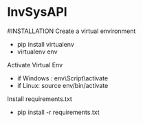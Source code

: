 # InvSysAPI

#INSTALLATION
Create a virtual environment
- pip install virtualenv
- virtualenv env

Activate Virtual Env
- if Windows : env\Script\activate
- if Linux: source env/bin/activate

Install requirements.txt
- pip install -r requirements.txt
